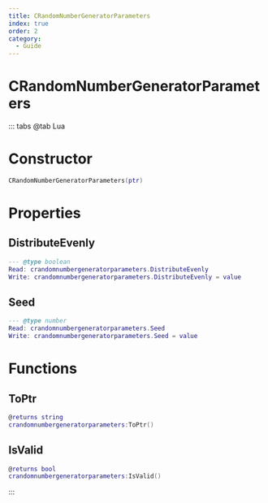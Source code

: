 ```yaml
---
title: CRandomNumberGeneratorParameters
index: true
order: 2
category:
  - Guide
---
```


# CRandomNumberGeneratorParameters

::: tabs
@tab Lua
# Constructor
```lua
CRandomNumberGeneratorParameters(ptr)
```
# Properties
## DistributeEvenly 
```lua
--- @type boolean
Read: crandomnumbergeneratorparameters.DistributeEvenly
Write: crandomnumbergeneratorparameters.DistributeEvenly = value
```
## Seed 
```lua
--- @type number
Read: crandomnumbergeneratorparameters.Seed
Write: crandomnumbergeneratorparameters.Seed = value
```
# Functions
## ToPtr
```lua
@returns string
crandomnumbergeneratorparameters:ToPtr()
```
## IsValid
```lua
@returns bool
crandomnumbergeneratorparameters:IsValid()
```

:::